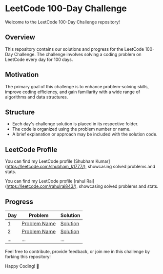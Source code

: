 # LeetCode 100-Day Challenge

Welcome to the LeetCode 100-Day Challenge repository!

## Overview
This repository contains our solutions and progress for the LeetCode 100-Day Challenge. The challenge involves solving a coding problem on LeetCode every day for 100 days. 

## Motivation
The primary goal of this challenge is to enhance problem-solving skills, improve coding efficiency, and gain familiarity with a wide range of algorithms and data structures.

## Structure
- Each day's challenge solution is placed in its respective folder.
- The code is organized using the problem number or name.
- A brief explanation or approach may be included with the solution code.

## LeetCode Profile
You can find my LeetCode profile [Shubham Kumar] (https://leetcode.com/shubham_k1777/), showcasing solved problems and stats.

You can find my LeetCode profile [rahul Rai] (https://leetcode.com/rahulrai843/), showcasing solved problems and stats.

## Progress
| Day | Problem | Solution |
| --- | ------- | -------- |
| 1   | [Problem Name](link_to_problem) | [Solution](link_to_solution) |
| 2   | [Problem Name](link_to_problem) | [Solution](link_to_solution) |
| ... | ...     | ...      |

Feel free to contribute, provide feedback, or join me in this challenge by forking this repository!

Happy Coding! 🚀
